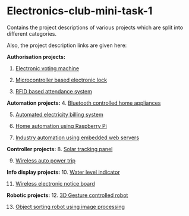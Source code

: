# Electronics-club-mini-task-1
Contains the project descriptions of various projects which are split into different categories.

Also, the project description links are given here:

__Authorisation projects:__
1. [Electronic voting machine](https://github.com/Ruban-VP/Electronics-club-mini-task-1/blob/master/Authorisation%20projects/Electronic%20voting%20machine.md)

2. [Microcontroller based electronic lock](https://github.com/Ruban-VP/Electronics-club-mini-task-1/blob/master/Authorisation%20projects/Microcontroller%20based%20electronic%20lock.md)

3. [RFID based attendance system](https://github.com/Ruban-VP/Electronics-club-mini-task-1/blob/master/Authorisation%20projects/RFID%20based%20attendance%20system.md)

__Automation projects:__
4. [Bluetooth controlled home appliances](https://github.com/Ruban-VP/Electronics-club-mini-task-1/blob/master/Automation%20projects/%20Bluetooth%20controlled%20home%20appliances.md)

5. [Automated electricity billing system](https://github.com/Ruban-VP/Electronics-club-mini-task-1/blob/master/Automation%20projects/Automated%20electricity%20billing%20system.md)

6. [Home automation using Raspberry Pi](https://github.com/Ruban-VP/Electronics-club-mini-task-1/blob/master/Automation%20projects/Home%20automation%20using%20Raspberry%20Pi.md)

7. [Industry automation using embedded web servers](https://github.com/Ruban-VP/Electronics-club-mini-task-1/blob/master/Automation%20projects/Industry%20automation%20using%20embedded%20web%20servers.md)

__Controller projects:__
8. [Solar tracking panel](https://github.com/Ruban-VP/Electronics-club-mini-task-1/blob/master/Controller%20projects/Solar%20tracking%20panel.md)

9. [Wireless auto power trip](https://github.com/Ruban-VP/Electronics-club-mini-task-1/blob/master/Controller%20projects/Wireless%20auto%20power%20trip.md)

__Info display projects:__
10. [Water level indicator](https://github.com/Ruban-VP/Electronics-club-mini-task-1/blob/master/Info%20display%20projects/Water%20level%20indicator.docx)

11. [Wireless electronic notice board](https://github.com/Ruban-VP/Electronics-club-mini-task-1/blob/master/Info%20display%20projects/Wireless%20electronic%20notice%20board.md)

__Robotic projects:__
12. [3D Gesture controlled robot](https://github.com/Ruban-VP/Electronics-club-mini-task-1/blob/master/Robotic%20projects/3D%20Gesture%20controlled%20robot.md)

13. [Object sorting robot using image processing](https://github.com/Ruban-VP/Electronics-club-mini-task-1/blob/master/Robotic%20projects/Object%20sorting%20robot%20using%20image%20processing.md)
